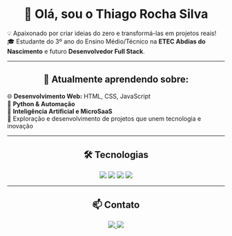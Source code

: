 <h1 align="center">👋 Olá, sou o Thiago Rocha Silva</h1>

<p>
💡 Apaixonado por criar ideias do zero e transformá-las em projetos reais!<br>
🎓 Estudante do 3º ano do Ensino Médio/Técnico na <b>ETEC Abdias do Nascimento</b> e futuro <b>Desenvolvedor Full Stack</b>.
</p>

<hr>

<h2 align="center">🚀 Atualmente aprendendo sobre:</h2>

<p>
🌐 <b>Desenvolvimento Web:</b> HTML, CSS, JavaScript<br>
🐍 <b>Python & Automação</b><br>
🤖 <b>Inteligência Artificial e MicroSaaS</b><br>
🚀 Exploração e desenvolvimento de projetos que unem tecnologia e inovação
</p>

<hr>

<h2 align="center">🛠 Tecnologias</h2>

<p align="center">
  <img src="https://img.shields.io/badge/HTML5-E34F26?style=for-the-badge&logo=html5&logoColor=white" />
  <img src="https://img.shields.io/badge/CSS3-1572B6?style=for-the-badge&logo=css3&logoColor=white" />
  <img src="https://img.shields.io/badge/JavaScript-F7DF1E?style=for-the-badge&logo=javascript&logoColor=black" />
  <img src="https://img.shields.io/badge/Python-3776AB?style=for-the-badge&logo=python&logoColor=white" />
</p>

<hr>

<h2 align="center">📫 Contato</h2>

<p align="center">
  <a href="https://linkedin.com/in/thiago-rocha-silva-1a9596271" target="_blank">
    <img src="https://img.shields.io/badge/LinkedIn-0A66C2?style=for-the-badge&logo=linkedin&logoColor=white" />
  </a>
  <a href="mailto:triago26@gmail.com">
    <img src="https://img.shields.io/badge/Email-D14836?style=for-the-badge&logo=gmail&logoColor=white" />
  </a>
</p>
